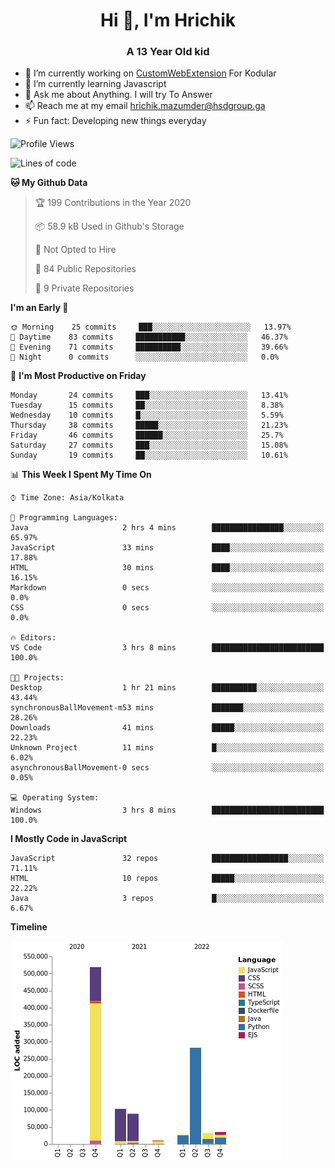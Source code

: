 <h1 align="center">Hi 👋, I'm Hrichik</h1>
<h3 align="center">A 13 Year Old kid</h3>


- 🔭 I’m currently working on [CustomWebExtension](https://github.com/hrichiksite/CustomWebExtension) For Kodular
- 🌱 I’m currently learning Javascript
- 💬 Ask me about Anything. I will try To Answer
- 📫 Reach me at my email hrichik.mazumder@hsdgroup.ga
- ⚡ Fun fact: Developing new things everyday

<!--START_SECTION:waka-->
![Profile Views](http://img.shields.io/badge/Profile%20Views-96-blue)

![Lines of code](https://img.shields.io/badge/From%20Hello%20World%20I%27ve%20Written-2.6%20million%20lines%20of%20code-blue)

**🐱 My Github Data** 

> 🏆 199 Contributions in the Year 2020
 > 
> 📦 58.9 kB Used in Github's Storage 
 > 
> 🚫 Not Opted to Hire
 > 
> 📜 84 Public Repositories
 > 
> 🔑 9 Private Repositories 

**I'm an Early 🐤** 

```text
🌞 Morning    25 commits     ███░░░░░░░░░░░░░░░░░░░░░░   13.97% 
🌆 Daytime    83 commits     ███████████░░░░░░░░░░░░░░   46.37% 
🌃 Evening    71 commits     ██████████░░░░░░░░░░░░░░░   39.66% 
🌙 Night      0 commits      ░░░░░░░░░░░░░░░░░░░░░░░░░   0.0%

```
📅 **I'm Most Productive on Friday** 

```text
Monday       24 commits     ███░░░░░░░░░░░░░░░░░░░░░░   13.41% 
Tuesday      15 commits     ██░░░░░░░░░░░░░░░░░░░░░░░   8.38% 
Wednesday    10 commits     █░░░░░░░░░░░░░░░░░░░░░░░░   5.59% 
Thursday     38 commits     █████░░░░░░░░░░░░░░░░░░░░   21.23% 
Friday       46 commits     ██████░░░░░░░░░░░░░░░░░░░   25.7% 
Saturday     27 commits     ███░░░░░░░░░░░░░░░░░░░░░░   15.08% 
Sunday       19 commits     ██░░░░░░░░░░░░░░░░░░░░░░░   10.61%

```


📊 **This Week I Spent My Time On** 

```text
⌚︎ Time Zone: Asia/Kolkata

💬 Programming Languages: 
Java                     2 hrs 4 mins        ████████████████░░░░░░░░░   65.97% 
JavaScript               33 mins             ████░░░░░░░░░░░░░░░░░░░░░   17.88% 
HTML                     30 mins             ████░░░░░░░░░░░░░░░░░░░░░   16.15% 
Markdown                 0 secs              ░░░░░░░░░░░░░░░░░░░░░░░░░   0.0% 
CSS                      0 secs              ░░░░░░░░░░░░░░░░░░░░░░░░░   0.0%

🔥 Editors: 
VS Code                  3 hrs 8 mins        █████████████████████████   100.0%

🐱‍💻 Projects: 
Desktop                  1 hr 21 mins        ██████████░░░░░░░░░░░░░░░   43.44% 
synchronousBallMovement-m53 mins             ███████░░░░░░░░░░░░░░░░░░   28.26% 
Downloads                41 mins             █████░░░░░░░░░░░░░░░░░░░░   22.23% 
Unknown Project          11 mins             █░░░░░░░░░░░░░░░░░░░░░░░░   6.02% 
asynchronousBallMovement-0 secs              ░░░░░░░░░░░░░░░░░░░░░░░░░   0.05%

💻 Operating System: 
Windows                  3 hrs 8 mins        █████████████████████████   100.0%

```

**I Mostly Code in JavaScript** 

```text
JavaScript               32 repos            █████████████████░░░░░░░░   71.11% 
HTML                     10 repos            █████░░░░░░░░░░░░░░░░░░░░   22.22% 
Java                     3 repos             █░░░░░░░░░░░░░░░░░░░░░░░░   6.67%

```


**Timeline**

![Chart not found](https://github.com/hrichiksite/hrichiksite/blob/master/charts/bar_graph.png) 


<!--END_SECTION:waka-->

